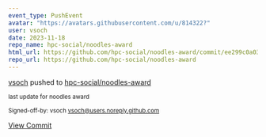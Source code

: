 ```yaml
---
event_type: PushEvent
avatar: "https://avatars.githubusercontent.com/u/814322?"
user: vsoch
date: 2023-11-18
repo_name: hpc-social/noodles-award
html_url: https://github.com/hpc-social/noodles-award/commit/ee299c0a03c624e25984a4f6a1953a77848b1b7c
repo_url: https://github.com/hpc-social/noodles-award
---
```


<a href='https://github.com/vsoch' target='_blank'>vsoch</a> pushed to <a href='https://github.com/hpc-social/noodles-award' target='_blank'>hpc-social/noodles-award</a>

<small>last update for noodles award

Signed-off-by: vsoch <vsoch@users.noreply.github.com></small>

<a href='https://github.com/hpc-social/noodles-award/commit/ee299c0a03c624e25984a4f6a1953a77848b1b7c' target='_blank'>View Commit</a>
